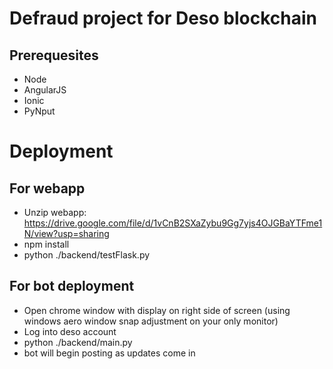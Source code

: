# Defraud project for Deso blockchain

## Prerequesites
* Node
* AngularJS
* Ionic
* PyNput


# Deployment

## For webapp
* Unzip webapp: https://drive.google.com/file/d/1vCnB2SXaZybu9Gg7yjs4OJGBaYTFme1N/view?usp=sharing
* npm install
* python ./backend/testFlask.py

## For bot deployment
* Open chrome window with display on right side of screen (using windows aero window snap adjustment on your only monitor)
* Log into deso account
* python ./backend/main.py
* bot will begin posting as updates come in






